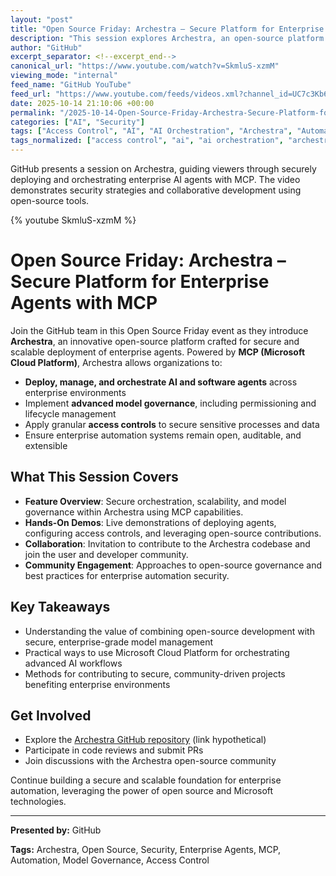 ```yaml
---
layout: "post"
title: "Open Source Friday: Archestra – Secure Platform for Enterprise Agents with MCP"
description: "This session explores Archestra, an open-source platform focused on secure and scalable automation for enterprise agents, leveraging MCP (Microsoft Cloud Platform). The video delves into deployment, management, AI orchestration, and security via advanced model governance and access controls. Attendees gain hands-on experience through demonstrations, codebase contributions, and engagement with the Archestra community, emphasizing secure enterprise automation using open source principles and Microsoft technology."
author: "GitHub"
excerpt_separator: <!--excerpt_end-->
canonical_url: "https://www.youtube.com/watch?v=SkmluS-xzmM"
viewing_mode: "internal"
feed_name: "GitHub YouTube"
feed_url: "https://www.youtube.com/feeds/videos.xml?channel_id=UC7c3Kb6jYCRj4JOHHZTxKsQ"
date: 2025-10-14 21:10:06 +00:00
permalink: "/2025-10-14-Open-Source-Friday-Archestra-Secure-Platform-for-Enterprise-Agents-with-MCP.html"
categories: ["AI", "Security"]
tags: ["Access Control", "AI", "AI Orchestration", "Archestra", "Automation", "Community Contribution", "Enterprise Agents", "MCP", "Microsoft Cloud Platform", "Model Governance", "Open Source", "Security", "Software Deployment", "Videos"]
tags_normalized: ["access control", "ai", "ai orchestration", "archestra", "automation", "community contribution", "enterprise agents", "mcp", "microsoft cloud platform", "model governance", "open source", "security", "software deployment", "videos"]
---
```


GitHub presents a session on Archestra, guiding viewers through securely deploying and orchestrating enterprise AI agents with MCP. The video demonstrates security strategies and collaborative development using open-source tools.<!--excerpt_end-->

{% youtube SkmluS-xzmM %}

# Open Source Friday: Archestra – Secure Platform for Enterprise Agents with MCP

Join the GitHub team in this Open Source Friday event as they introduce **Archestra**, an innovative open-source platform crafted for secure and scalable deployment of enterprise agents. Powered by **MCP (Microsoft Cloud Platform)**, Archestra allows organizations to:

- **Deploy, manage, and orchestrate AI and software agents** across enterprise environments
- Implement **advanced model governance**, including permissioning and lifecycle management
- Apply granular **access controls** to secure sensitive processes and data
- Ensure enterprise automation systems remain open, auditable, and extensible

## What This Session Covers

- **Feature Overview**: Secure orchestration, scalability, and model governance within Archestra using MCP capabilities.
- **Hands-On Demos**: Live demonstrations of deploying agents, configuring access controls, and leveraging open-source contributions.
- **Collaboration**: Invitation to contribute to the Archestra codebase and join the user and developer community.
- **Community Engagement**: Approaches to open-source governance and best practices for enterprise automation security.

## Key Takeaways

- Understanding the value of combining open-source development with secure, enterprise-grade model management
- Practical ways to use Microsoft Cloud Platform for orchestrating advanced AI workflows
- Methods for contributing to secure, community-driven projects benefiting enterprise environments

## Get Involved

- Explore the [Archestra GitHub repository](https://github.com/archestra) (link hypothetical)
- Participate in code reviews and submit PRs
- Join discussions with the Archestra open-source community

Continue building a secure and scalable foundation for enterprise automation, leveraging the power of open source and Microsoft technologies.

---

**Presented by:** GitHub

**Tags:** Archestra, Open Source, Security, Enterprise Agents, MCP, Automation, Model Governance, Access Control
